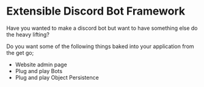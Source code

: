 # Extensible Discord Bot Framework

Have you wanted to make a discord bot but want to have something else do
the heavy lifting?

Do you want some of the following things baked into your application from the
get go;
- Website admin page
- Plug and play Bots
- Plug and play Object Persistence
